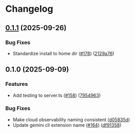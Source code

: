 # Changelog

## [0.1.1](https://github.com/suztomo/gcloud-mcp/compare/observability-mcp-v0.1.0...observability-mcp-v0.1.1) (2025-09-26)


### Bug Fixes

* Standardize install to home dir ([#178](https://github.com/suztomo/gcloud-mcp/issues/178)) ([2129a76](https://github.com/suztomo/gcloud-mcp/commit/2129a76d6c8887793c72d418245fe50250203312))

## 0.1.0 (2025-09-09)


### Features

* Add testing to server.ts ([#158](https://github.com/googleapis/gcloud-mcp/issues/158)) ([7954963](https://github.com/googleapis/gcloud-mcp/commit/79549635e3e714fa4330aceb5718f83df9dbfb52))


### Bug Fixes

* Make cloud observability naming consistent ([d05835d](https://github.com/googleapis/gcloud-mcp/commit/d05835d0e7b724c46611a2d58f5f5680af10feea))
* Update gemini cli extension name ([#164](https://github.com/googleapis/gcloud-mcp/issues/164)) ([df91358](https://github.com/googleapis/gcloud-mcp/commit/df913582719aeec46fd982b30224ebf23836ce3a))
